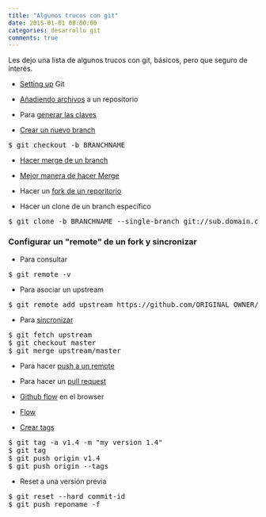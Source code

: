 ```yaml
---
title: "Algunos trucos con git"
date: 2015-01-01 08:00:00
categories: desarrollo git
comments: true
---
```


Les dejo una lista de algunos trucos con git, básicos, pero que seguro de interés.

- [Setting up][1] Git

- [Añadiendo archivos][2] a un repositorio

- Para [generar las claves][3]

- [Crear un nuevo branch][4]

<pre>
$ git checkout -b BRANCHNAME
</pre>

- [Hacer merge de un branch][13]

- [Mejor manera de hacer Merge][14]

- Hacer un [fork de un reporitorio][5]

- Hacer un clone de un branch específico

<pre>
$ git clone -b BRANCHNAME --single-branch git://sub.domain.com/repo.git
</pre>

### Configurar un "remote" de un fork y sincronizar

- Para consultar

<pre>
$ git remote -v
</pre>

- Para asociar un upstream

<pre>
$ git remote add upstream https://github.com/ORIGINAL_OWNER/ORIGINAL_REPOSITORY.git
</pre>

- Para [sincronizar][6]

<pre>
$ git fetch upstream
$ git checkout master
$ git merge upstream/master
</pre>

- Para hacer [push a un remote][7]

- Para hacer un [pull request][8]

- [Github flow][10] en el browser

- [Flow][11]

- [Crear tags][12]

<pre>
$ git tag -a v1.4 -m "my version 1.4"
$ git tag
$ git push origin v1.4
$ git push origin --tags
</pre>

- Reset a una versión previa

<pre>
$ git reset --hard commit-id
$ git push reponame -f
</pre>

[1]: https://help.github.com/articles/set-up-git/ "Set up git"
[2]: https://help.github.com/articles/adding-a-file-to-a-repository-from-the-command-line/ "Add files"
[3]: https://help.github.com/articles/generating-ssh-keys/ "Generating ssh-keys"
[4]: https://help.github.com/articles/creating-and-deleting-branches-within-your-repository/ "Create a branch"
[5]: https://help.github.com/articles/fork-a-repo/ "Forking a repo"
[6]: https://help.github.com/articles/syncing-a-fork/ "Syncing a fork"
[7]: https://help.github.com/articles/pushing-to-a-remote/ "Pushing to a remote"
[8]: https://help.github.com/articles/using-pull-requests/ "Pull Request"
[9]: https://help.github.com/articles/which-remote-url-should-i-use/ "Remote url to use"
[10]: https://help.github.com/articles/github-flow-in-the-browser/ "Github flow in the browser"
[11]: https://guides.github.com/introduction/flow/ "Flow"
[12]: https://git-scm.com/book/en/v2/Git-Basics-Tagging "Tags"
[13]: https://git-scm.com/book/en/v2/Git-Branching-Basic-Branching-and-Merging "Merging a branch"
[14]: http://stackoverflow.com/questions/5601931/best-and-safest-way-to-merge-a-git-branch-into-master "Best way to merge"
